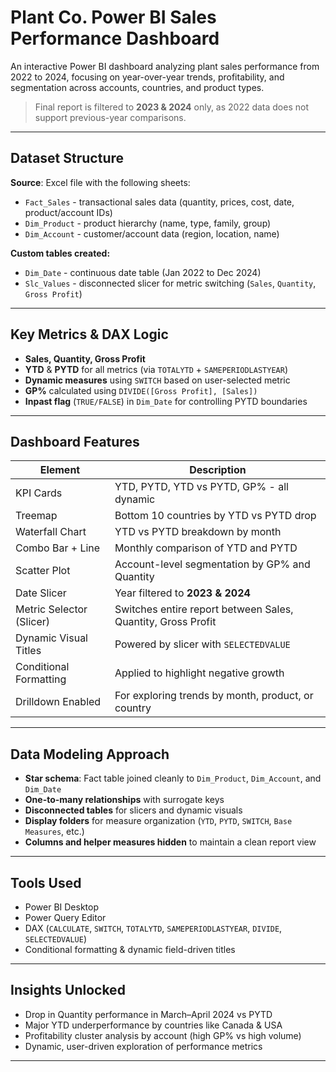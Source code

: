 # Plant Co. Power BI Sales Performance Dashboard

An interactive Power BI dashboard analyzing plant sales performance from 2022 to 2024, focusing on year-over-year trends, profitability, and segmentation across accounts, countries, and product types.

> Final report is filtered to **2023 & 2024** only, as 2022 data does not support previous-year comparisons.

---

## Dataset Structure

**Source**: Excel file with the following sheets:
- `Fact_Sales` - transactional sales data (quantity, prices, cost, date, product/account IDs)
- `Dim_Product` - product hierarchy (name, type, family, group)
- `Dim_Account` - customer/account data (region, location, name)

**Custom tables created:**
- `Dim_Date` - continuous date table (Jan 2022 to Dec 2024)
- `Slc_Values` - disconnected slicer for metric switching (`Sales`, `Quantity`, `Gross Profit`)

---

## Key Metrics & DAX Logic

- **Sales, Quantity, Gross Profit**
- **YTD** & **PYTD** for all metrics (via `TOTALYTD` + `SAMEPERIODLASTYEAR`)
- **Dynamic measures** using `SWITCH` based on user-selected metric
- **GP%** calculated using `DIVIDE([Gross Profit], [Sales])`
- **Inpast flag** (`TRUE/FALSE`) in `Dim_Date` for controlling PYTD boundaries

---

## Dashboard Features

| Element                                | Description |
|----------------------------------------|-------------|
| KPI Cards                           | YTD, PYTD, YTD vs PYTD, GP% - all dynamic |
| Treemap                             | Bottom 10 countries by YTD vs PYTD drop |
| Waterfall Chart                     | YTD vs PYTD breakdown by month |
| Combo Bar + Line                    | Monthly comparison of YTD and PYTD |
| Scatter Plot                        | Account-level segmentation by GP% and Quantity |
| Date Slicer                         | Year filtered to **2023 & 2024** |
| Metric Selector (Slicer)            | Switches entire report between Sales, Quantity, Gross Profit |
| Dynamic Visual Titles               | Powered by slicer with `SELECTEDVALUE` |
| Conditional Formatting              | Applied to highlight negative growth |
| Drilldown Enabled                   | For exploring trends by month, product, or country |

---

## Data Modeling Approach

- **Star schema**: Fact table joined cleanly to `Dim_Product`, `Dim_Account`, and `Dim_Date`
- **One-to-many relationships** with surrogate keys
- **Disconnected tables** for slicers and dynamic visuals
- **Display folders** for measure organization (`YTD`, `PYTD`, `SWITCH`, `Base Measures`, etc.)
- **Columns and helper measures hidden** to maintain a clean report view

---

## Tools Used

- Power BI Desktop
- Power Query Editor
- DAX (`CALCULATE`, `SWITCH`, `TOTALYTD`, `SAMEPERIODLASTYEAR`, `DIVIDE`, `SELECTEDVALUE`)
- Conditional formatting & dynamic field-driven titles

---

## Insights Unlocked

- Drop in Quantity performance in March–April 2024 vs PYTD
- Major YTD underperformance by countries like Canada & USA
- Profitability cluster analysis by account (high GP% vs high volume)
- Dynamic, user-driven exploration of performance metrics

---
